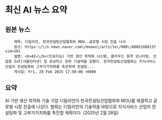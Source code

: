 # 최신 AI 뉴스 요약

## 원본 뉴스
		제목: 디밀리언, 한국컨설팅산업협회와 MOU..글로벌 시장 진출 나서
		링크: https:\/\/n.news.naver.com\/mnews\/article\/008\/0005160013?sid=101
		설명: <b>AI<\/b>(인공지능) 기반 생산 최적화 시스템, 클라우드 원격 모니터링, 산업용 IoT(사물인터넷) 및 로보틱스 관련 기술력을 갖췄다. 한국컨설팅산업협회는 지식서비스 산업의 컨설팅화와 고부가가치화를 촉진하며 컨설팅... 
		게시일: Fri, 28 Feb 2025 17:50:00 +0900


## 요약
AI 기반 생산 최적화 기술 기업 디밀리언이 한국컨설팅산업협회와 MOU를 체결하고 글로벌 시장 진출에 나섰다. 협회는 디밀리언의 기술력을 바탕으로 지식서비스 산업의 컨설팅화 및 고부가가치화를 촉진할 계획이다. (2025년 2월 28일)
